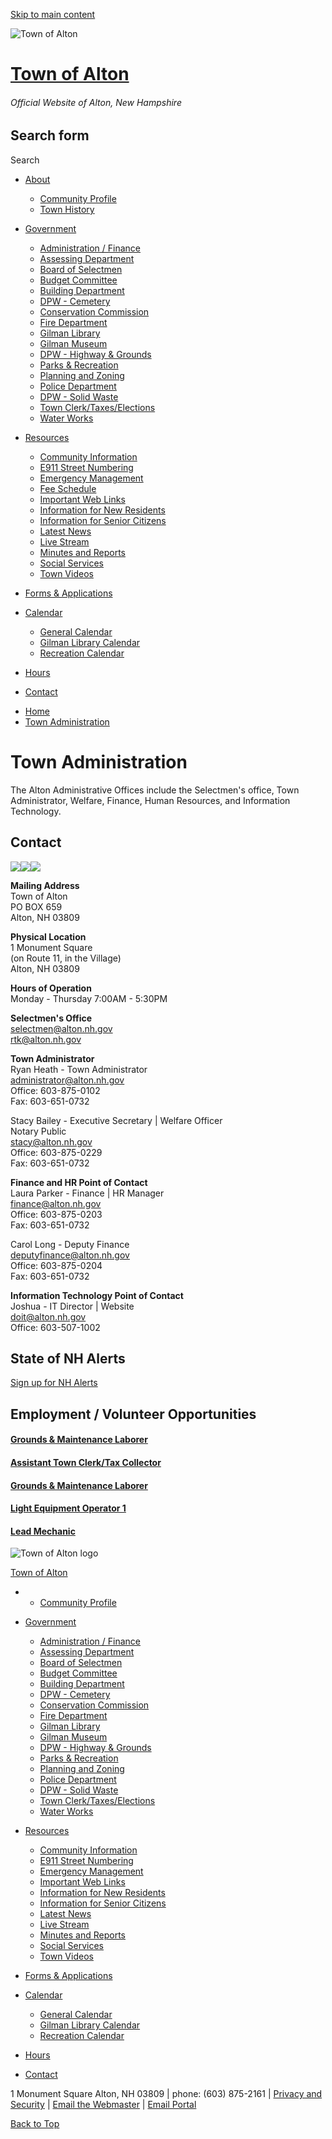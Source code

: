 [Skip to main content](https://www.alton.nh.gov/government/town-administration/)

![Town of Alton](https://www.alton.nh.gov/sites/default/files/alton_seal_official.gif)

# [Town of Alton](https://www.alton.nh.gov "Home")

###### Official Website of Alton, New Hampshire

## Search form

Search

- [About](https://www.alton.nh.gov/site-page/about-town-alton)
  
  - [Community Profile](https://www.nhes.nh.gov/elmi/products/cp/profiles-htm/alton.htm)
  - [Town History](https://www.alton.nh.gov/site-page/history-alton-nh)
- [Government](https://www.alton.nh.gov/government)
  
  - [Administration / Finance](https://www.alton.nh.gov/node/70)
  - [Assessing Department](https://www.alton.nh.gov/node/58)
  - [Board of Selectmen](https://www.alton.nh.gov/node/77)
  - [Budget Committee](https://www.alton.nh.gov/node/75)
  - [Building Department](https://www.alton.nh.gov/node/59)
  - [DPW - Cemetery](https://www.alton.nh.gov/node/62)
  - [Conservation Commission](https://www.alton.nh.gov/node/76)
  - [Fire Department](https://www.alton.nh.gov/node/63)
  - [Gilman Library](https://www.gilmanlibrary.org)
  - [Gilman Museum](https://www.alton.nh.gov/node/295)
  - [DPW - Highway &amp; Grounds](https://www.alton.nh.gov/node/64)
  - [Parks &amp; Recreation](https://www.alton.nh.gov/node/65)
  - [Planning and Zoning](https://www.alton.nh.gov/node/66)
  - [Police Department](https://www.alton.nh.gov/node/67)
  - [DPW - Solid Waste](https://www.alton.nh.gov/node/68)
  - [Town Clerk/Taxes/Elections](https://www.alton.nh.gov/node/69)
  - [Water Works](https://www.alton.nh.gov/node/71)
- [Resources](https://www.alton.nh.gov/resources)
  
  - [Community Information](https://www.alton.nh.gov/resources/community-information)
  - [E911 Street Numbering](https://www.alton.nh.gov/node/51)
  - [Emergency Management](https://www.alton.nh.gov/node/262)
  - [Fee Schedule](https://www.alton.nh.gov/site-page/town-alton-fee-schedule)
  - [Important Web Links](https://www.alton.nh.gov/node/52)
  - [Information for New Residents](https://www.alton.nh.gov/node/53)
  - [Information for Senior Citizens](https://www.alton.nh.gov/node/54)
  - [Latest News](https://www.alton.nh.gov/press-releases)
  - [Live Stream](https://www.youtube.com/@townofalton6456/streams)
  - [Minutes and Reports](https://www.alton.nh.gov/node/74)
  - [Social Services](https://www.alton.nh.gov/node/56)
  - [Town Videos](https://www.alton.nh.gov/node/15)
- [Forms &amp; Applications](https://www.alton.nh.gov/node/60)
- [Calendar](https://www.alton.nh.gov/calendar)
  
  - [General Calendar](https://www.alton.nh.gov/calendar)
  - [Gilman Library Calendar](https://www.gilmanlibrary.org/calendar)
  - [Recreation Calendar](https://www.alton.nh.gov/node/1209)
- [Hours](https://www.alton.nh.gov/node/61)
- [Contact](https://www.alton.nh.gov/node/57)

<!--THE END-->

- [Home](https://www.alton.nh.gov)
- [Town Administration](https://www.alton.nh.gov/government/town-administration)

# Town Administration

The Alton Administrative Offices include the Selectmen's office, Town Administrator, Welfare, Finance, Human Resources, and Information Technology.

## Contact

![](https://www.alton.nh.gov/images/call.png)![](https://www.alton.nh.gov/images/email.png)![](https://www.alton.nh.gov/images/find.png)

**Mailing Address**  
Town of Alton  
PO BOX 659  
Alton, NH 03809

**Physical Location**  
1 Monument Square  
(on Route 11, in the Village)  
Alton, NH 03809

**Hours of Operation**  
Monday - Thursday 7:00AM - 5:30PM

**Selectmen's Office**  
[selectmen@alton.nh.gov](mailto:selectmen@alton.nh.gov)  
[rtk@alton.nh.gov](mailto:rtk@alton.nh.gov)

**Town Administrator**  
Ryan Heath - Town Administrator  
[administrator@alton.nh.gov](mailto:administrator@alton.nh.gov)  
Office: 603-875-0102  
Fax: 603-651-0732

Stacy Bailey - Executive Secretary | Welfare Officer  
Notary Public  
[stacy@alton.nh.gov](mailto:stacy@alton.nh.gov)  
Office: 603-875-0229  
Fax: 603-651-0732

**Finance and HR Point of Contact**  
Laura Parker - Finance | HR Manager  
[finance@alton.nh.gov](mailto:finance@alton.nh.gov)  
Office: 603-875-0203  
Fax: 603-651-0732

Carol Long - Deputy Finance  
[deputyfinance@alton.nh.gov](mailto:deputyfinance@alton.nh.gov)  
Office: 603-875-0204  
Fax: 603-651-0732

**Information Technology Point of Contact**  
Joshua - IT Director | Website  
[doit@alton.nh.gov](mailto:doit@alton.nh.gov)  
Office: 603-507-1002

## State of NH Alerts

[Sign up for NH Alerts](https://stateofnewhampshire.genasys.com/portal/en)

## Employment / Volunteer Opportunities

#### [Grounds &amp; Maintenance Laborer](https://www.alton.nh.gov/employment-opportunity/grounds-maintenance-laborer-0)

#### [Assistant Town Clerk/Tax Collector](https://www.alton.nh.gov/employment-opportunity/assistant-town-clerktax-collector)

#### [Grounds &amp; Maintenance Laborer](https://www.alton.nh.gov/employment-opportunity/grounds-maintenance-laborer)

#### [Light Equipment Operator 1](https://www.alton.nh.gov/employment-opportunity/light-equipment-operator-1)

#### [Lead Mechanic](https://www.alton.nh.gov/employment-opportunity/lead-mechanic)

![Town of Alton logo](https://www.alton.nh.gov/profiles/openpublic/themes/openomega/logo-sm.png)

[Town of Alton](https://www.alton.nh.gov)

- - [Community Profile](https://www.nhes.nh.gov/elmi/products/cp/profiles-htm/alton.htm)
- [Government](https://www.alton.nh.gov/government)
  
  - [Administration / Finance](https://www.alton.nh.gov/node/70)
  - [Assessing Department](https://www.alton.nh.gov/node/58)
  - [Board of Selectmen](https://www.alton.nh.gov/node/77)
  - [Budget Committee](https://www.alton.nh.gov/node/75)
  - [Building Department](https://www.alton.nh.gov/node/59)
  - [DPW - Cemetery](https://www.alton.nh.gov/node/62)
  - [Conservation Commission](https://www.alton.nh.gov/node/76)
  - [Fire Department](https://www.alton.nh.gov/node/63)
  - [Gilman Library](https://www.gilmanlibrary.org)
  - [Gilman Museum](https://www.alton.nh.gov/node/295)
  - [DPW - Highway &amp; Grounds](https://www.alton.nh.gov/node/64)
  - [Parks &amp; Recreation](https://www.alton.nh.gov/node/65)
  - [Planning and Zoning](https://www.alton.nh.gov/node/66)
  - [Police Department](https://www.alton.nh.gov/node/67)
  - [DPW - Solid Waste](https://www.alton.nh.gov/node/68)
  - [Town Clerk/Taxes/Elections](https://www.alton.nh.gov/node/69)
  - [Water Works](https://www.alton.nh.gov/node/71)
- [Resources](https://www.alton.nh.gov/resources)
  
  - [Community Information](https://www.alton.nh.gov/resources/community-information)
  - [E911 Street Numbering](https://www.alton.nh.gov/node/51)
  - [Emergency Management](https://www.alton.nh.gov/node/262)
  - [Important Web Links](https://www.alton.nh.gov/node/52)
  - [Information for New Residents](https://www.alton.nh.gov/node/53)
  - [Information for Senior Citizens](https://www.alton.nh.gov/node/54)
  - [Latest News](https://www.alton.nh.gov/press-releases)
  - [Live Stream](https://www.youtube.com/@townofalton6456/streams)
  - [Minutes and Reports](https://www.alton.nh.gov/node/74)
  - [Social Services](https://www.alton.nh.gov/node/56)
  - [Town Videos](https://www.alton.nh.gov/node/15)
- [Forms &amp; Applications](https://www.alton.nh.gov/node/60)
- [Calendar](https://www.alton.nh.gov/calendar)
  
  - [General Calendar](https://www.alton.nh.gov/calendar)
  - [Gilman Library Calendar](https://www.gilmanlibrary.org/calendar)
  - [Recreation Calendar](https://www.alton.nh.gov/node/1209)
- [Hours](https://www.alton.nh.gov/node/61)
- [Contact](https://www.alton.nh.gov/node/57)

1 Monument Square Alton, NH 03809 | phone: (603) 875-2161 | [Privacy and Security](https://www.alton.nh.gov/site-page/privacy-security) | [Email the Webmaster](mailto:webmaster@alton.nh.gov) | [Email Portal](https://mail.alton.nh.gov)

[Back to Top](https://www.alton.nh.gov/government/town-administration/)